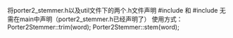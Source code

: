 将porter2_stemmer.h以及util文件下的两个.h文件声明
#include <vector> 和 #include <string>无需在main中声明（porter2_stemmer.h已经声明了）
使用方式：Porter2Stemmer::trim(word);  Porter2Stemmer::stem(word);
